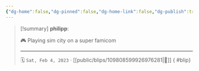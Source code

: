 ```yaml
---
{"dg-home":false,"dg-pinned":false,"dg-home-link":false,"dg-publish":true,"type":"blip","disabled rules":["yaml-title","yaml-title-alias","file-name-heading"],"title":"philipp on mastodon @ 2023-02-04","created-date":"2023-02-04T21:31:03","id":109808599926976290,"updated-date":"2025-05-02T08:50:43","dg-path":"blips/109808599926976281.md","permalink":"/blips/109808599926976281/","dgPassFrontmatter":true}
---
```


> [!summary] **philipp**:
>
> 🎮 Playing sim city on a super famicom
> - - -
>
> 🗓️ `Sat, Feb 4, 2023` · [[public/blips/109808599926976281\|🔗]]
{ #blip}

